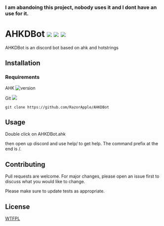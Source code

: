 ### I am abandoing this project, nobody uses it and I dont have an use for it.
# AHKDBot ![](https://img.shields.io/badge/status-Ready%20to%20use.-green.svg?longCache=true&style=for-the-badge) ![](https://img.shields.io/badge/AHK-1.1.30.00-blue.svg?longCache=true&style=for-the-badge) ![](https://img.shields.io/badge/-v3.0-red.svg?longCache=true&style=for-the-badge)

AHKDBot is an discord bot based on ahk and hotstrings
## Installation

### Requirements
AHK      ![version](https://discord.finally-fucking.works/325iBj5c.png)

Git            ![](https://discord.finally-fucking.works/bVqaOPEY.png)

`git clone https://github.com/RazorApple/AHKDBot`

## Usage

Double click on AHKDBot.ahk

then open up discord and use help/ to get help. The command prefix at the end is /.



## Contributing
Pull requests are welcome. For major changes, please open an issue first to discuss what you would like to change.

Please make sure to update tests as appropriate.

## License
[WTFPL](http://www.wtfpl.net/txt/copying/)
